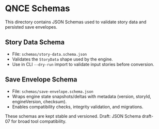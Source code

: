 # QNCE Schemas

This directory contains JSON Schemas used to validate story data and persisted save envelopes.

## Story Data Schema
- File: `schemas/story-data.schema.json`
- Validates the `StoryData` shape used by the engine.
- Use in CLI `--dry-run` import to validate input stories before conversion.

## Save Envelope Schema
- File: `schemas/save-envelope.schema.json`
- Wraps engine state snapshots/deltas with metadata (version, storyId, engineVersion, checksum).
- Enables compatibility checks, integrity validation, and migrations.

These schemas are kept stable and versioned. Draft: JSON Schema draft-07 for broad tool compatibility.
